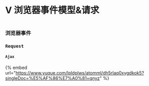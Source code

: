 # V 浏览器事件模型&请求

<figure><img src="https://picx.zhimg.com/80/v2-2da711f7ba711b6462241fbacaad8fed_720w.webp?source=1940ef5c" alt=""><figcaption></figcaption></figure>

### 浏览器事件



### `Request`

#### `Ajax`





&#x20;









{% embed url="https://www.yuque.com/lpldplws/atomml/dh5rlaq0xygdkok5?singleDoc=%E5%AF%86%E7%A0%81=qnyz" %}
